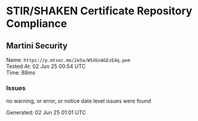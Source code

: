 # STIR/SHAKEN Certificate Repository Compliance

## Martini Security

Name: `https://p.mtsec.me/2e5a/W5XGnAGEzE4q.pem`\
Tested At: 02 Jun 25 00:54 UTC\
Time: 88ms

### Issues

no warning, or error, or notice date level issues were found

Generated: 02 Jun 25 01:01 UTC